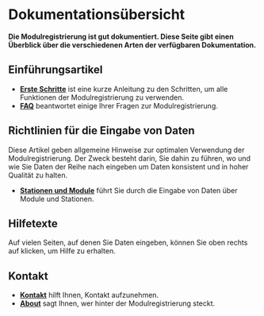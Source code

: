 ﻿# Dokumentationsübersicht
**Die Modulregistrierung ist gut dokumentiert.
Diese Seite gibt einen Überblick über die verschiedenen Arten der verfügbaren Dokumentation.**

## Einführungsartikel

- [**Erste Schritte**](Content/articles-getstarted) ist eine kurze Anleitung zu den Schritten, um alle Funktionen der Modulregistrierung zu verwenden.
- [**FAQ**](Content/articles-FAQ) beantwortet einige Ihrer Fragen zur Modulregistrierung.

## Richtlinien für die Eingabe von Daten
Diese Artikel geben allgemeine Hinweise zur optimalen Verwendung der Modulregistrierung.
Der Zweck besteht darin, Sie dahin zu führen, wo und wie Sie Daten der Reihe nach eingeben
um Daten konsistent und in hoher Qualität zu halten.
- [**Stationen und Module**](Content/articles-modulesandstations) führt Sie durch die Eingabe von Daten über Module und Stationen.

## Hilfetexte
Auf vielen Seiten, auf denen Sie Daten eingeben, können Sie oben rechts auf <span class="fa fa-question-circle"></span> klicken, um Hilfe zu erhalten.

## Kontakt
- [**Kontakt**](Contact) hilft Ihnen, Kontakt aufzunehmen.
- [**About**](About) sagt Ihnen, wer hinter der Modulregistrierung steckt.
